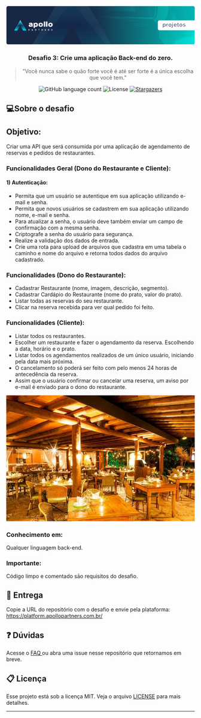 <img alt="Header" src="/assets/header.jpeg" />
<h3 align="center">
  Desafio 3: Crie uma aplicação Back-end do zero.
</h3>

<blockquote align="center">
"Você nunca sabe o quão forte você é até ser forte é a única escolha que você tem."</blockquote>

<p align="center">  
  <img alt="GitHub language count" src="https://img.shields.io/github/languages/count/Apollo-Group/Projeto-01">

  <img alt="License" src="https://img.shields.io/badge/license-MIT-%2304D361">

  <a href="">
    <img alt="Stargazers" src="https://img.shields.io/github/stars/Apollo-Group/Projeto-02?style=social">
  </a>
</p>

## :computer:Sobre o desafio

## Objetivo:

Criar uma API que será consumida por uma aplicaçāo de agendamento de reservas e pedidos de restaurantes.

### Funcionalidades Geral (Dono do Restaurante e Cliente):
#### 1) Autenticaçāo:
- Permita que um usuário se autentique em sua aplicação utilizando e-mail e senha.
- Permita que novos usuários se cadastrem em sua aplicação utilizando nome, e-mail e senha.
- Para atualizar a senha, o usuário deve também enviar um campo de confirmação com a mesma senha.
- Criptografe a senha do usuário para segurança.
- Realize a validação dos dados de entrada.
- Crie uma rota para upload de arquivos que cadastra em uma tabela o caminho e nome do arquivo e retorna todos dados do arquivo cadastrado.

### Funcionalidades (Dono do Restaurante):
- Cadastrar Restaurante (nome, imagem, descriçāo, segmento).
- Cadastrar Cardápio do Restaurante (nome do prato, valor do prato).
- Listar todas as reservas do seu restaurante.
- Clicar na reserva recebida para ver qual pedido foi feito.

### Funcionalidades (Cliente):
- Listar todos os restaurantes.
- Escolher um restaurante e fazer o agendamento da reserva. Escolhendo a data, horário e o prato.
- Listar todos os agendamentos realizados de um único usuário, iniciando pela data mais próxima.
- O cancelamento só poderá ser feito com pelo menos 24 horas de antecedência da reserva.
- Assim que o usuário confirmar ou cancelar uma reserva, um aviso por e-mail é enviado para o dono do restaurante.

<p align="center">
  <img src="./assets/restaurante.jpg" width=600>
</p>

### Conhecimento em:

Qualquer linguagem back-end.

### Importante:

Código limpo e comentado sāo requisitos do desafio.


## :tada: Entrega

Copie a URL do repositório com o desafio e envie pela plataforma: https://platform.apollopartners.com.br/

## :question: Dúvidas

Acesse o <a href="https://github.com/Apollo-Group/Projeto-FAQ">
FAQ
</a> ou abra uma issue nesse repositório que retornamos em breve.

## :clipboard: Licença

Esse projeto está sob a licença MIT. Veja o arquivo [LICENSE](LICENSE) para mais detalhes.

---
